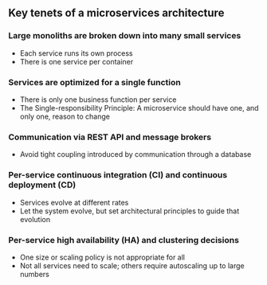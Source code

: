 ## Key tenets of a microservices architecture

### Large monoliths are broken down into many small services
- Each service runs its own process
- There is one service per container
### Services are optimized for a single function
- There is only one business function per service
- The Single-responsibility Principle: A microservice should have one, and only one, reason to change
### Communication via REST API and message brokers
- Avoid tight coupling introduced by communication through a database
### Per-service continuous integration (CI) and continuous deployment (CD)
- Services evolve at different rates
- Let the system evolve, but set architectural principles to guide that evolution
### Per-service high availability (HA) and clustering decisions
- One size or scaling policy is not appropriate for all
- Not all services need to scale; others require autoscaling up to large numbers
